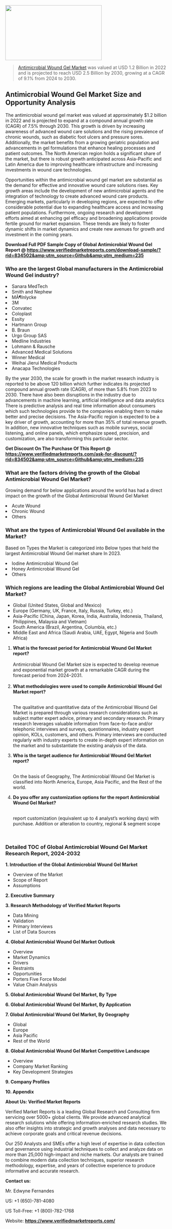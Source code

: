 <img src="https://ffe5etoiles.com/wp-content/uploads/2024/12/MST1-300x171.png" alt="" width="300" height="171" class="alignnone size-medium wp-image-20088" /><blockquote><p><p><a href="https://www.verifiedmarketreports.com/download-sample/?rid=834502&utm_source=Github&utm_medium=235" target="_blank">Antimicrobial Wound Gel Market</a> was valued at USD 1.2 Billion in 2022 and is projected to reach USD 2.5 Billion by 2030, growing at a CAGR of 9.1% from 2024 to 2030.</p></blockquote><p><h2>Antimicrobial Wound Gel Market Size and Opportunity Analysis</h2> <p>The antimicrobial wound gel market was valued at approximately $1.2 billion in 2022 and is projected to expand at a compound annual growth rate (CAGR) of 7.5% through 2030. This growth is driven by increasing awareness of advanced wound care solutions and the rising prevalence of chronic wounds, such as diabetic foot ulcers and pressure sores. Additionally, the market benefits from a growing geriatric population and advancements in gel formulations that enhance healing processes and patient outcomes. The North American region holds a significant share of the market, but there is robust growth anticipated across Asia-Pacific and Latin America due to improving healthcare infrastructure and increasing investments in wound care technologies.</p> <p>Opportunities within the antimicrobial wound gel market are substantial as the demand for effective and innovative wound care solutions rises. Key growth areas include the development of new antimicrobial agents and the integration of technology to create advanced wound care products. Emerging markets, particularly in developing regions, are expected to offer considerable potential due to expanding healthcare access and increasing patient populations. Furthermore, ongoing research and development efforts aimed at enhancing gel efficacy and broadening applications provide fertile ground for market expansion. These trends are likely to foster dynamic shifts in market dynamics and create new avenues for growth and investment in the coming years.</p> </p><p class=""><strong>Download Full PDF Sample Copy of Global Antimicrobial Wound Gel Report @ <a href="https://www.verifiedmarketreports.com/download-sample/?rid=834502&amp;utm_source=Github&amp;utm_medium=235" target="_blank">https://www.verifiedmarketreports.com/download-sample/?rid=834502&amp;utm_source=Github&amp;utm_medium=235</a></strong></p><h3 id="" class="">Who are the largest Global manufacturers in the Antimicrobial Wound Gel industry?</h3><p><li>Sanara MedTech</li><li> Smith and Nephew</li><li> MÃ¶lnlycke</li><li> 3M</li><li> Convatec</li><li> Coloplast</li><li> Essity</li><li> Hartmann Group</li><li> B. Braun</li><li> Urgo Group SAS</li><li> Medline Industries</li><li> Lohmann & Rausche</li><li> Advanced Medical Solutions</li><li> Winner Medical</li><li> Weihai Jierui Medical Products</li><li> Anacapa Technologies</li></p><div class=""><div class="" dir="" data-message-author-role="" data-message-id="" data-message-model-slug=""><div class=""><div class=""><div class=""><div class="" dir="" data-message-author-role="" data-message-id="" data-message-model-slug=""><div class=""><div class=""><p>By the year 2030, the scale for growth in the market research industry is reported to be above 120 billion which further indicates its projected compound annual growth rate (CAGR), of more than 5.8% from 2023 to 2030. There have also been disruptions in the industry due to advancements in machine learning, artificial intelligence and data analytics There is predictive analysis and real time information about consumers which such technologies provide to the companies enabling them to make better and precise decisions. The Asia-Pacific region is expected to be a key driver of growth, accounting for more than 35% of total revenue growth. In addition, new innovative techniques such as mobile surveys, social listening, and online panels, which emphasize speed, precision, and customization, are also transforming this particular sector.</p><p><strong>Get Discount On The Purchase Of This Report @&nbsp; <a href="https://www.verifiedmarketreports.com/ask-for-discount/?rid=834502&amp;utm_source=Github&amp;utm_medium=235" target="_blank">https://www.verifiedmarketreports.com/ask-for-discount/?rid=834502&amp;utm_source=Github&amp;utm_medium=235</a></strong></p></div></div></div></div></div></div></div></div><h3 id="" class="">What are the factors driving the growth of the Global Antimicrobial Wound Gel Market?</h3><p id="" class="">Growing demand for below applications around the world has had a direct impact on the growth of the Global Antimicrobial Wound Gel Market</p><p id="" class=""><li>Acute Wound</li><li> Chronic Wound</li><li> Others</li></p><h3 id="" class="">What are the types of Antimicrobial Wound Gel available in the Market?</h3><p id="" class="">Based on Types the Market is categorized into Below types that held the largest Antimicrobial Wound Gel market share In 2023.</p><p id="" class=""><li>Iodine Antimicrobial Wound Gel</li><li> Honey Antimicrobial Wound Gel</li><li> Others</li></p><h3 id="" class="">Which regions are leading the Global Antimicrobial Wound Gel Market?</h3><ul><li>Global (United States, Global and Mexico)</li><li>Europe (Germany, UK, France, Italy, Russia, Turkey, etc.)</li><li>Asia-Pacific (China, Japan, Korea, India, Australia, Indonesia, Thailand, Philippines, Malaysia and Vietnam)</li><li>South America (Brazil, Argentina, Columbia, etc.)</li><li>Middle East and Africa (Saudi Arabia, UAE, Egypt, Nigeria and South Africa)</li></ul><p><ol><li><strong>What is the forecast period for Antimicrobial Wound Gel Market report?<br /></strong><br /><span data-sheets-root="1" data-sheets-value="{&quot;1&quot;:2,&quot;2&quot;:&quot;XXXX size is expected to develop revenue and exponential market growth at a remarkable CAGR during the forecast period from 2024&ndash;2030.&quot;}" data-sheets-userformat="{&quot;2&quot;:12674,&quot;4&quot;:{&quot;1&quot;:2,&quot;2&quot;:16776960},&quot;10&quot;:2,&quot;11&quot;:0,&quot;15&quot;:&quot;Arial&quot;,&quot;16&quot;:12}">Antimicrobial Wound Gel Market size is expected to develop revenue and exponential market growth at a remarkable CAGR during the forecast period from 2024&ndash;2031.</span><br /><br /></li><li><strong>What methodologies were used to compile Antimicrobial Wound Gel Market report?<br /><br /></strong><p>The qualitative and quantitative data of the&nbsp;Antimicrobial Wound Gel Market is prepared through various research considerations such as subject matter expert advice, primary and secondary research. Primary research leverages valuable information from face-to-face and/or telephonic interviews and surveys, questionnaires, industry expert opinion, KOLs, customers, and others. Primary interviews are conducted regularly with industry experts to create in-depth expert information on the market and to substantiate the existing analysis of the data.&nbsp;</p></li><li><strong>Who is the target audience for Antimicrobial Wound Gel Market report?<br /><br /></strong><p>On the basis of Geography, The&nbsp;Antimicrobial Wound Gel Market is classified into North America, Europe, Asia Pacific, and the Rest of the world.</p></li><li><strong>Do you offer any customization options for the report Antimicrobial Wound Gel Market?<br /><br /></strong><p>report customization (equivalent up to 4 analyst&rsquo;s working days) with purchase. Addition or alteration to country, regional &amp; segment scope</p><p>&nbsp;</p></li></ol></p><h3 id="" class="">Detailed TOC of Global Antimicrobial Wound Gel Market Research Report, 2024-2032</h3><p id="" class=""><strong>1. Introduction of the Global Antimicrobial Wound Gel Market</strong></p><ul><li>Overview of the Market</li><li>Scope of Report</li><li>Assumptions</li></ul><p id="" class=""><strong>2. Executive Summary</strong></p><p id="" class=""><strong>3. Research Methodology of&nbsp;Verified Market Reports</strong></p><ul><li>Data Mining</li><li>Validation</li><li>Primary Interviews</li><li>List of Data Sources</li></ul><p id="" class=""><strong>4. Global Antimicrobial Wound Gel Market Outlook</strong></p><ul><li>Overview</li><li>Market Dynamics</li><li>Drivers</li><li>Restraints</li><li>Opportunities</li><li>Porters Five Force Model</li><li>Value Chain Analysis</li></ul><p id="" class=""><strong>5. Global Antimicrobial Wound Gel Market, By&nbsp;Type</strong></p><p id="" class=""><strong>6. Global Antimicrobial Wound Gel Market, By Application</strong></p><p id="" class=""><strong>7. Global Antimicrobial Wound Gel Market, By Geography</strong></p><ul><li>Global</li><li>Europe</li><li>Asia Pacific</li><li>Rest of the World</li></ul><p id="" class=""><strong>8. Global Antimicrobial Wound Gel Market Competitive Landscape</strong></p><ul><li>Overview</li><li>Company Market Ranking</li><li>Key Development Strategies</li></ul><p id="" class=""><strong>9. Company Profiles</strong></p><p id="" class=""><strong>10. Appendix</strong></p><p id="" class=""><strong>About Us: Verified Market Reports</strong></p><p id="" class="">Verified Market Reports is a leading Global Research and Consulting firm servicing over 5000+ global clients. We provide advanced analytical research solutions while offering information-enriched research studies. We also offer insights into strategic and growth analyses and data necessary to achieve corporate goals and critical revenue decisions.</p><p id="" class="">Our 250 Analysts and SMEs offer a high level of expertise in data collection and governance using industrial techniques to collect and analyze data on more than 25,000 high-impact and niche markets. Our analysts are trained to combine modern data collection techniques, superior research methodology, expertise, and years of collective experience to produce informative and accurate research.</p><p id="" class=""><strong>Contact us:</strong></p><p id="" class="">Mr. Edwyne Fernandes</p><p id="" class="">US: +1 (650)-781-4080</p><p id="" class="">US Toll-Free: +1 (800)-782-1768</p><p id="" class="">Website: <a target="" data-test-app-aware-link=""><strong>https://www.verifiedmarketreports.com/</strong></a></p>

